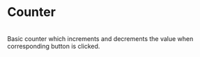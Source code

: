 # Counter

<br>
Basic counter which increments and decrements the value when corresponding button is clicked.
